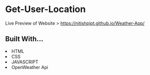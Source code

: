 # Get-User-Location

Live Preview of Website > https://nitishpjpt.github.io/Weather-App/


<h2 align="left">Built With...</h2>
<li>HTML</li>
<li>CSS</li>
<li>JAVASCRIPT</li>
<li>OpenWeather Api</li>
